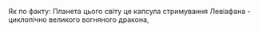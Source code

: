 Як по факту:
Планета цього світу це капсула стримування Левіафана - циклопічно великого вогняного дракона, 
